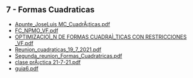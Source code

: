 
<html>
<body>
<h2>7 - Formas Cuadraticas</h2>
<ul>
    <li><a href="Apunte_JoseLuis MC_CuadrÃ¡ticas.pdf">Apunte_JoseLuis MC_CuadrÃ¡ticas.pdf</a></li>
    <li><a href="FC_NPMO_VF.pdf">FC_NPMO_VF.pdf</a></li>
    <li><a href="OPTIMIZACIOÌ_N DE FORMAS CUADRAÌ_TICAS CON RESTRICCIONES _VF.pdf">OPTIMIZACIOÌ_N DE FORMAS CUADRAÌ_TICAS CON RESTRICCIONES _VF.pdf</a></li>
    <li><a href="Reunion_cuadraticas_19_7_2021.pdf">Reunion_cuadraticas_19_7_2021.pdf</a></li>
    <li><a href="Segunda_reunion_Formas_Cuadratricas.pdf">Segunda_reunion_Formas_Cuadratricas.pdf</a></li>
    <li><a href="clase prÃ¡ctica 21-7-21.pdf">clase prÃ¡ctica 21-7-21.pdf</a></li>
    <li><a href="guia6.pdf">guia6.pdf</a></li>
</ul>
</body>
</html>
